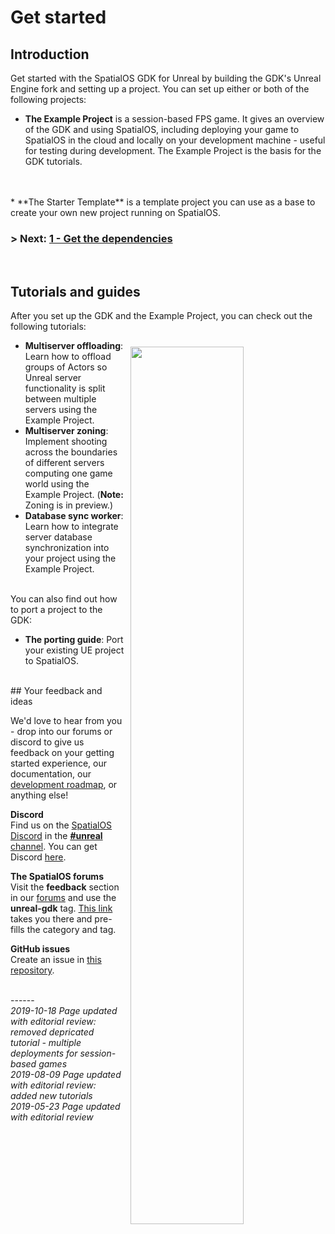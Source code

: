 


# Get started
## Introduction

Get started with the SpatialOS GDK for Unreal by building the GDK's Unreal Engine fork and setting up a project. You can set up either or both of the following projects: </br>

* **The Example Project** is a session-based FPS game. It gives an overview of the GDK and using SpatialOS, including deploying your game to SpatialOS in the cloud and locally on your development machine - useful for testing during development. The Example Project is the basis for the GDK tutorials.
</br>
</br>
* **The Starter Template** is a template project you can use as a base to create your own new project running on SpatialOS.

### **> Next: [1 - Get the dependencies]({{urlRoot}}/content/get-started/dependencies.md)**

</br>

## Tutorials and guides

After you set up the GDK and the Example Project, you can check out the following tutorials:

<img src="{{assetRoot}}assets/screen-grabs/homepage-template-project.png" style=" float: right; margin: 10px; display: block; width: 60%; padding: 20px 20x"/>

* **Multiserver offloading**: Learn how to offload groups of Actors so Unreal server functionality is split between multiple servers using the Example Project.
* **Multiserver zoning**: Implement shooting across the boundaries of different servers computing one game world using the Example Project. (**Note:** Zoning is in preview.)
* **Database sync worker**: Learn how to integrate server database synchronization into your project using the Example Project.

</br>
You can also find out how to port a project to the GDK:

* **The porting guide**: Port your existing UE project to SpatialOS.

</br>
## Your feedback and ideas

We'd love to hear from you - drop into our forums or discord to give us feedback on your getting started experience, our documentation, our [development roadmap](https://github.com/spatialos/UnrealGDK/projects/1), or anything else!

**Discord**</br>
Find us on the [SpatialOS Discord](https://discord.gg/vAT7RSU) in the [**#unreal** channel](https://discordapp.com/channels/311273633307951114/339471548647866368).
You can get Discord [here](https://discordapp.com/).

**The SpatialOS forums**</br>
Visit the **feedback** section in our [forums](https://forums.improbable.io/) and use the **unreal-gdk** tag. [This link](https://forums.improbable.io/new-topic?category=Feedback&tags=unreal-gdk) takes you there and pre-fills the category and tag.

**GitHub issues**</br>
Create an issue in [this repository](https://github.com/spatialos/UnrealGDK/issues).

<br/>------</br>
_2019-10-18 Page updated with editorial review: removed depricated tutorial - multiple deployments for session-based games_ </br>
_2019-08-09 Page updated with editorial review: added new tutorials_ </br>
_2019-05-23 Page updated with editorial review_
